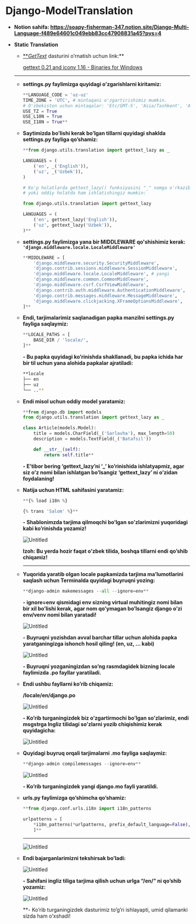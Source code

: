 ﻿# Django-ModelTranslation
- **Notion sahifa: https://soapy-fisherman-347.notion.site/Django-Multi-Language-f489e64601c049ebb83cc47908831a45?pvs=4**
- **Static Translation**
    - [***GetText*](https://mlocati.github.io/articles/gettext-iconv-windows.html) dasturini o’rnatish uchun link:**
        
        [gettext 0.21 and iconv 1.16 - Binaries for Windows](https://mlocati.github.io/articles/gettext-iconv-windows.html)
        
    
    ---
    
    - **settings.py faylimizga quyidagi o’zgarishlarni kiritamiz:**
        
        ```python
        **LANGUAGE_CODE = 'uz-uz'
        TIME_ZONE = 'UTC', # mintaqani o'zgartirishimiz mumkin. 
        # O'zbekiston uchun mintaqalar: 'Etc/GMT-5', 'Asia/Tashkent', 'Asia/Samarkand'
        USE_TZ = True
        USE_L10N = True
        USE_I18N = True**
        ```
        
    - **Saytimizda bo’lishi kerak bo’lgan tillarni quyidagi shaklda settings.py fayliga qo’shamiz:**
        
        ```python
        **from django.utils.translation import gettext_lazy as _
        
        LANGUAGES = (
            ('en', _('English')),
            ('uz', _('Uzbek')),
        )
        
        # Ko'p holatlarda gettext_lazy() funksiyasini "_" nomga o'rkazib ishlatiladi
        # yoki oddiy holatda ham ishlatishingiz mumkin:
        
        from django.utils.translation import gettext_lazy
        
        LANGUAGES = (
            ('en', gettext_lazy('English')),
            ('uz', gettext_lazy('Uzbek')),
        )**
        ```
        
    - **settings.py faylimizga yana bir MIDDLEWARE qo'shishimiz kerak:
                                                                           `'django.middleware.locale.LocaleMiddleware'`**
        
        ```python
        **MIDDLEWARE = [
            'django.middleware.security.SecurityMiddleware',
            'django.contrib.sessions.middleware.SessionMiddleware',
            'django.middleware.locale.LocaleMiddleware', # yangi
            'django.middleware.common.CommonMiddleware',
            'django.middleware.csrf.CsrfViewMiddleware',
            'django.contrib.auth.middleware.AuthenticationMiddleware',
            'django.contrib.messages.middleware.MessageMiddleware',
            'django.middleware.clickjacking.XFrameOptionsMiddleware',
        ]**
        ```
        
    - **Endi, tarjimalarimiz saqlanadigan papka manzilni settings.py fayliga saqlaymiz:**
        
        ```python
        **LOCALE_PATHS = [
            BASE_DIR / 'locale/',
        ]**
        ```
        
         **- Bu papka quyidagi ko’rinishda shakllanadi, bu papka ichida har bir til uchun yana alohida papkalar ajratiladi:**
        
        ```bash
        **locale
        ├── en
        ├── uz
        └── ..**
        ```
        
    - **Endi misol uchun oddiy model yaratamiz:**
        
        ```python
        **from django.db import models
        from django.utils.translation import gettext_lazy as _
        
        class Article(models.Model):
            title = models.CharField(_('Sarlavha'), max_length=50)
            description = models.TextField(_('Batafsil'))
        
            def __str__(self):
                return self.title**
        ```
        
         **- E’tibor bering ‘gettext_lazy’ni  ‘_’ ko’rinishida ishlatyapmiz, agar siz o’z nomi bilan ishlatgan bo’lsangiz ‘gettext_lazy’ ni o’zidan foydalaning!**
        
    - **Natija uchun HTML sahifasini yaratamiz:**
        
        ```python
        **{% load i18n %}
        
        {% trans 'Salom' %}**
        ```
        
         **- Shablonimzda tarjima qilmoqchi bo’lgan so’zlarimizni yuqoridagi kabi ko’rinishda      yozamiz!**
        
        ![Untitled](https://s3-us-west-2.amazonaws.com/secure.notion-static.com/4ded61d3-fb9a-4bb6-a381-a15e88f8b9e9/Untitled.png)
        
        **Izoh: Bu yerda hozir faqat o’zbek tilida, boshqa tillarni endi qo’shib chiqamiz!**
        
        ---
        
    - **Yuqorida yaratib olgan locale papkamizda tarjima ma’lumotlarini saqlash uchun Terminalda quyidagi buyruqni yozing:**
        
        ```python
        **django-admin makemessages --all --ignore=env**
        ```
        
         **- ignore=env qismidagi env sizning virtual muhitingiz nomi bilan bir xil bo’lishi kerak, agar nom qo’ymagan bo’lsangiz django o’zi env/venv nomi bilan yaratadi!**
        
        ![Untitled](https://s3-us-west-2.amazonaws.com/secure.notion-static.com/5f1f6033-c6f7-49f3-a93e-3928611ba298/Untitled.png)
        
         **- Buyruqni yozishdan avval barchar tillar uchun alohida papka yaratganingizga ishonch hosil qiling! (en, uz, … kabi)**
        
        ![Untitled](https://s3-us-west-2.amazonaws.com/secure.notion-static.com/971e6512-6d05-4477-a0d4-ca9a57bb133a/Untitled.png)
        
         **- Buyruqni yozganingizdan so’ng rasmdagidek bizning locale faylimizda .po fayllar yaratiladi.** 
        
    - **Endi ushbu fayllarni ko’rib chiqamiz:**
        
        **/locale/en/django.po**
        
        ![Untitled](https://s3-us-west-2.amazonaws.com/secure.notion-static.com/2fe2c44e-c6d1-4428-8c6a-65fbbb9db939/Untitled.png)
        
         **- Ko’rib turganingizdek biz o’zgartirmochi bo’lgan so’zlarimiz, endi msgstrga Ingliz tilidagi so’zlarni yozib chiqishimiz kerak quyidagicha:**
        
        ![Untitled](https://s3-us-west-2.amazonaws.com/secure.notion-static.com/5487f7f5-d626-4576-bb09-caab60fb3e37/Untitled.png)
        
    - **Quyidagi buyruq orqali tarjimalarni .mo fayliga saqlaymiz:**
        
        ```python
        **django-admin compilemessages --ignore=env**
        ```
        
        ![Untitled](https://s3-us-west-2.amazonaws.com/secure.notion-static.com/772814da-8f88-4fcf-b167-48ef223fa2d8/Untitled.png)
        
         **- Ko’rib turganingizdek yangi django.mo fayli yaratildi.**
        
    
    - **urls.py faylimizga qo’shimcha qo’shamiz:**
        
        ```python
        **from django.conf.urls.i18n import i18n_patterns
        
        urlpatterns = [
            *i18n_patterns(*urlpatterns, prefix_default_language=False),
            ]**
        ```
        
        ---
        
        ![Untitled](https://s3-us-west-2.amazonaws.com/secure.notion-static.com/8c4cb2a3-9ed7-48b8-89a2-53e2c616107d/Untitled.png)
        
    - **Endi bajarganlarimizni tekshirsak bo’ladi:**
        
        ![Untitled](https://s3-us-west-2.amazonaws.com/secure.notion-static.com/9f7c40ea-4679-4c2d-bcb6-21748e4c2889/Untitled.png)
        
         **- Sahifani ingliz tiliga tarjima qilish uchun urlga “/en/” ni qo’shib yozamiz:**
        
        ![Untitled](https://s3-us-west-2.amazonaws.com/secure.notion-static.com/a62b82fe-ce64-4ab8-b59b-53ee300637c3/Untitled.png)
        
         **- Ko’rib turganingizdek dasturimiz to’g’ri ishlayapti, umid qilamanki sizda ham o’xshadi!

